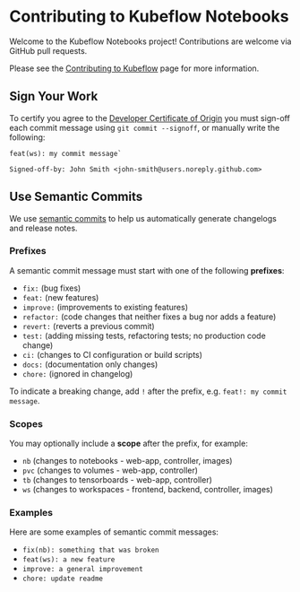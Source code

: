 # Contributing to Kubeflow Notebooks

Welcome to the Kubeflow Notebooks project! 
Contributions are welcome via GitHub pull requests.

Please see the [Contributing to Kubeflow](https://www.kubeflow.org/docs/about/contributing/) page for more information.

## Sign Your Work

To certify you agree to the [Developer Certificate of Origin](https://developercertificate.org/) you must sign-off each commit message using `git commit --signoff`, or manually write the following:

```text
feat(ws): my commit message`

Signed-off-by: John Smith <john-smith@users.noreply.github.com>
```

## Use Semantic Commits

We use [semantic commits](https://www.conventionalcommits.org/en/v1.0.0/) to help us automatically generate changelogs and release notes.

### Prefixes

A semantic commit message must start with one of the following __prefixes__:

- `fix:` (bug fixes)
- `feat:` (new features)
- `improve:` (improvements to existing features)
- `refactor:` (code changes that neither fixes a bug nor adds a feature)
- `revert:` (reverts a previous commit)
- `test:` (adding missing tests, refactoring tests; no production code change)
- `ci:` (changes to CI configuration or build scripts)
- `docs:` (documentation only changes)
- `chore:` (ignored in changelog)

To indicate a breaking change, add `!` after the prefix, e.g. `feat!: my commit message`.

### Scopes

You may optionally include a __scope__ after the prefix, for example:

- `nb` (changes to notebooks - web-app, controller, images)
- `pvc` (changes to volumes - web-app, controller)
- `tb` (changes to tensorboards - web-app, controller)
- `ws` (changes to workspaces - frontend, backend, controller, images)

### Examples

Here are some examples of semantic commit messages:

- `fix(nb): something that was broken`
- `feat(ws): a new feature`
- `improve: a general improvement`
- `chore: update readme`
